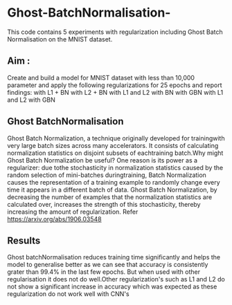 # Ghost-BatchNormalisation-
This code contains 5 experiments with regularization including Ghost Batch Normalisation on the MNIST dataset.

## Aim : 
Create and build a model for MNIST dataset with less than 10,000 parameter and apply the following regularizations for 25 epochs and report findings:
with L1 + BN
with L2 + BN
with L1 and L2 with BN
with GBN
with L1 and L2 with GBN
## Ghost BatchNormalisation
Ghost Batch Normalization, a technique originally developed for trainingwith very large batch sizes across many accelerators. It consists of calculating normalization statistics on disjoint subsets of eachtraining batch.Why might Ghost Batch Normalization be useful? One reason is its power as a regularizer: due tothe stochasticity in normalization statistics caused by the random selection of mini-batches duringtraining, Batch Normalization causes the representation of a training example to randomly change
every time it appears in a different batch of data. Ghost Batch Normalization, by decreasing the number of examples that the normalization statistics are calculated over, increases the strength of this stochasticity, thereby increasing the amount of regularization. Refer https://arxiv.org/abs/1906.03548
## Results
Ghost batchNormalisation reduces training time significantly and helps the model to generalise better as we can see that accuracy is consistently grater than 99.4% in the last few epochs. But when used with other regularisation it does not do well.Other regularization's such as L1 and L2 do  not show a significant increase in accuracy which was expected as these regularization do not work well with CNN's
